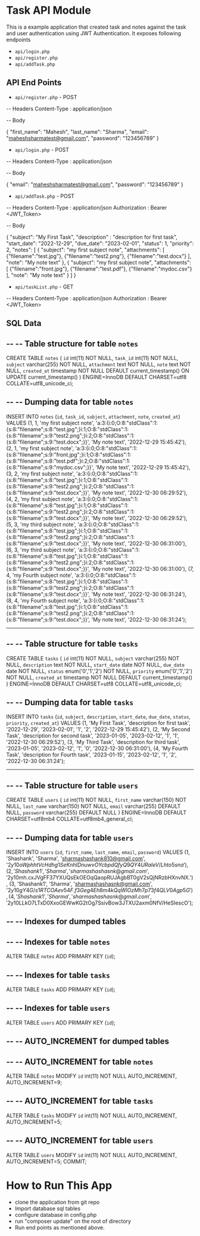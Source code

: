 # Task API Module

This is a example application that created task and notes against the task and user authentication using JWT Authentication. It exposes following endpoints

- `api/login.php`
- `api/register.php`
- `api/addTask.php`


## API End Points


- `api/register.php` - POST

-- Headers 
Content-Type : application/json

-- Body

{
    "first_name": "Mahesh",
    "last_name": "Sharma",
    "email": "maheshsharmatest@gmail.com",
    "password": "123456789"
}

- `api/login.php` - POST

-- Headers 
Content-Type : application/json

-- Body

{
    "email": "maheshsharmatest@gmail.com",
    "password": "123456789"
}


- `api/addTask.php` - POST

-- Headers 
Content-Type : application/json
Authorization : Bearer <JWT_Token>

-- Body

{
    "subject": "My First Task",
    "description" : "description for first task",
    "start_date": "2022-12-29",
    "due_date": "2023-02-01",
    "status": 1,
    "priority": 2,
    "notes": [
        {
            "subject": "my first subject note",
            "attachments": [
                {"filename":"test.jpg"},
                {"filename":"test2.png"},
                {"filename":"test.docx"}
            ],
            "note": "My note text"
        },
        {
            "subject": "my first subject note",
            "attachments": [
                {"filename":"front.jpg"},
                {"filename":"test.pdf"},
                {"filename":"mydoc.csv"}
            ],
            "note": "My note text"
        }
    ]
}

- `api/taskList.php` - GET

-- Headers 
Content-Type : application/json
Authorization : Bearer <JWT_Token>



## SQL Data 


--
-- Table structure for table `notes`
--

CREATE TABLE `notes` (
  `id` int(11) NOT NULL,
  `task_id` int(11) NOT NULL,
  `subject` varchar(255) NOT NULL,
  `attachment` text NOT NULL,
  `note` text NOT NULL,
  `created_at` timestamp NOT NULL DEFAULT current_timestamp() ON UPDATE current_timestamp()
) ENGINE=InnoDB DEFAULT CHARSET=utf8 COLLATE=utf8_unicode_ci;

--
-- Dumping data for table `notes`
--

INSERT INTO `notes` (`id`, `task_id`, `subject`, `attachment`, `note`, `created_at`) VALUES
(1, 1, 'my first subject note', 'a:3:{i:0;O:8:\"stdClass\":1:{s:8:\"filename\";s:8:\"test.jpg\";}i:1;O:8:\"stdClass\":1:{s:8:\"filename\";s:9:\"test2.png\";}i:2;O:8:\"stdClass\":1:{s:8:\"filename\";s:9:\"test.docx\";}}', 'My note text', '2022-12-29 15:45:42'),
(2, 1, 'my first subject note', 'a:3:{i:0;O:8:\"stdClass\":1:{s:8:\"filename\";s:9:\"front.jpg\";}i:1;O:8:\"stdClass\":1:{s:8:\"filename\";s:8:\"test.pdf\";}i:2;O:8:\"stdClass\":1:{s:8:\"filename\";s:9:\"mydoc.csv\";}}', 'My note text', '2022-12-29 15:45:42'),
(3, 2, 'my first subject note', 'a:3:{i:0;O:8:\"stdClass\":1:{s:8:\"filename\";s:8:\"test.jpg\";}i:1;O:8:\"stdClass\":1:{s:8:\"filename\";s:9:\"test2.png\";}i:2;O:8:\"stdClass\":1:{s:8:\"filename\";s:9:\"test.docx\";}}', 'My note text', '2022-12-30 06:29:52'),
(4, 2, 'my first subject note', 'a:3:{i:0;O:8:\"stdClass\":1:{s:8:\"filename\";s:8:\"test.jpg\";}i:1;O:8:\"stdClass\":1:{s:8:\"filename\";s:9:\"test2.png\";}i:2;O:8:\"stdClass\":1:{s:8:\"filename\";s:9:\"test.docx\";}}', 'My note text', '2022-12-30 06:29:52'),
(5, 3, 'my third subject note', 'a:3:{i:0;O:8:\"stdClass\":1:{s:8:\"filename\";s:8:\"test.jpg\";}i:1;O:8:\"stdClass\":1:{s:8:\"filename\";s:9:\"test2.png\";}i:2;O:8:\"stdClass\":1:{s:8:\"filename\";s:9:\"test.docx\";}}', 'My note text', '2022-12-30 06:31:00'),
(6, 3, 'my third subject note', 'a:3:{i:0;O:8:\"stdClass\":1:{s:8:\"filename\";s:8:\"test.jpg\";}i:1;O:8:\"stdClass\":1:{s:8:\"filename\";s:9:\"test2.png\";}i:2;O:8:\"stdClass\":1:{s:8:\"filename\";s:9:\"test.docx\";}}', 'My note text', '2022-12-30 06:31:00'),
(7, 4, 'my Fourth subject note', 'a:3:{i:0;O:8:\"stdClass\":1:{s:8:\"filename\";s:8:\"test.jpg\";}i:1;O:8:\"stdClass\":1:{s:8:\"filename\";s:9:\"test2.png\";}i:2;O:8:\"stdClass\":1:{s:8:\"filename\";s:9:\"test.docx\";}}', 'My note text', '2022-12-30 06:31:24'),
(8, 4, 'my Fourth subject note', 'a:3:{i:0;O:8:\"stdClass\":1:{s:8:\"filename\";s:8:\"test.jpg\";}i:1;O:8:\"stdClass\":1:{s:8:\"filename\";s:9:\"test2.png\";}i:2;O:8:\"stdClass\":1:{s:8:\"filename\";s:9:\"test.docx\";}}', 'My note text', '2022-12-30 06:31:24');

-- --------------------------------------------------------

--
-- Table structure for table `tasks`
--

CREATE TABLE `tasks` (
  `id` int(11) NOT NULL,
  `subject` varchar(255) NOT NULL,
  `description` text NOT NULL,
  `start_date` date NOT NULL,
  `due_date` date NOT NULL,
  `status` enum('0','1','2') NOT NULL,
  `priority` enum('0','1','2') NOT NULL,
  `created_at` timestamp NOT NULL DEFAULT current_timestamp()
) ENGINE=InnoDB DEFAULT CHARSET=utf8 COLLATE=utf8_unicode_ci;

--
-- Dumping data for table `tasks`
--

INSERT INTO `tasks` (`id`, `subject`, `description`, `start_date`, `due_date`, `status`, `priority`, `created_at`) VALUES
(1, 'My First Task', 'description for first task', '2022-12-29', '2023-02-01', '1', '2', '2022-12-29 15:45:42'),
(2, 'My Second Task', 'description for second task', '2023-01-05', '2023-02-12', '1', '1', '2022-12-30 06:29:52'),
(3, 'My Third Task', 'description for third task', '2023-01-05', '2023-02-12', '1', '0', '2022-12-30 06:31:00'),
(4, 'My Fourth Task', 'description for Fourth task', '2023-01-15', '2023-02-12', '1', '2', '2022-12-30 06:31:24');

-- --------------------------------------------------------

--
-- Table structure for table `users`
--

CREATE TABLE `users` (
  `id` int(11) NOT NULL,
  `first_name` varchar(150) NOT NULL,
  `last_name` varchar(150) NOT NULL,
  `email` varchar(255) DEFAULT NULL,
  `password` varchar(255) DEFAULT NULL
) ENGINE=InnoDB DEFAULT CHARSET=utf8mb4 COLLATE=utf8mb4_general_ci;

--
-- Dumping data for table `users`
--

INSERT INTO `users` (`id`, `first_name`, `last_name`, `email`, `password`) VALUES
(1, 'Shashank', 'Sharma', 'sharmashashank810@gmail.com', '$2y$10$oWphhtVcHdhg1SeKnhIDnuwvOYcbpdQfyQ9QY4URaIeV/Lhto5sna'),
(2, 'Shashank1', 'Sharma', 'sharmashashasnk@gmail.com', '$2y$10$mh.cxJVgFF37YXUQsEkOEOqQaopRUJAgbBT0gV2sQjNRzbHXnvNX.'),
(3, 'Shashank1', 'Sharma', 'sharmashashasnk@gmail.com', '$2y$10$gY4G/s1RTCOAev54F.f3Geg4Eh8m4kQqWlOzMh7p73f4QLV0Agp5G'),
(4, 'Shashank1', 'Sharma', 'sharmashashasnk@gmail.com', '$2y$10$LLkO7LTxD0XxoGEWwKG2tOg7SsivBow3JTXU2axm0NfV/HeSIescO');

--
-- Indexes for dumped tables
--

--
-- Indexes for table `notes`
--
ALTER TABLE `notes`
  ADD PRIMARY KEY (`id`);

--
-- Indexes for table `tasks`
--
ALTER TABLE `tasks`
  ADD PRIMARY KEY (`id`);

--
-- Indexes for table `users`
--
ALTER TABLE `users`
  ADD PRIMARY KEY (`id`);

--
-- AUTO_INCREMENT for dumped tables
--

--
-- AUTO_INCREMENT for table `notes`
--
ALTER TABLE `notes`
  MODIFY `id` int(11) NOT NULL AUTO_INCREMENT, AUTO_INCREMENT=9;

--
-- AUTO_INCREMENT for table `tasks`
--
ALTER TABLE `tasks`
  MODIFY `id` int(11) NOT NULL AUTO_INCREMENT, AUTO_INCREMENT=5;

--
-- AUTO_INCREMENT for table `users`
--
ALTER TABLE `users`
  MODIFY `id` int(11) NOT NULL AUTO_INCREMENT, AUTO_INCREMENT=5;
COMMIT;

# How to Run This App

- clone the application from git repo
- Import database sql tables
- configure database in config.php
- run "composer update" on the root of directory
- Run end points as mentioned above.